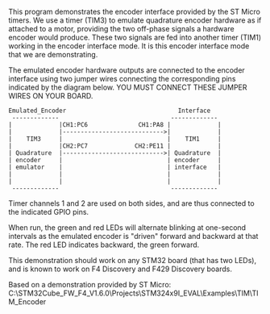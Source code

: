 This program demonstrates the encoder interface provided by the ST Micro
timers. We use a timer (TIM3) to emulate quadrature encoder hardware as if
attached to a motor, providing the two off-phase signals a hardware encoder
would produce. These two signals are fed into another timer (TIM1) working
in the encoder interface mode. It is this encoder interface mode that we
are demonstrating. 

The emulated encoder hardware outputs are connected to the encoder interface
using two jumper wires connecting the corresponding pins indicated by the
diagram below. YOU MUST CONNECT THESE JUMPER WIRES ON YOUR BOARD.

    Emulated_Encoder                               Interface
     -------------                               -------------
    |             |CH1:PC6              CH1:PA8 |             |
    |             |---------------------------->|             |
    |    TIM3     |                             |    TIM1     |
    |             |CH2:PC7             CH2:PE11 |             |
    | Quadrature  |---------------------------->| Quadrature  |
    | encoder     |                             | encoder     |
    | emulator    |                             | interface   |
    |             |                             |             |
    |             |                             |             |
     -------------                               -------------

Timer channels 1 and 2 are used on both sides, and are thus connected to
the indicated GPIO pins.

When run, the green and red LEDs will alternate blinking at one-second
intervals as the emulated encoder is "driven" forward and backward at
that rate. The red LED indicates backward, the green forward.

This demonstration should work on any STM32 board (that has two LEDs), and
is known to work on F4 Discovery and F429 Discovery boards.

Based on a demonstration provided by ST Micro:
C:\STM32Cube_FW_F4_V1.6.0\Projects\STM324x9I_EVAL\Examples\TIM\TIM_Encoder
